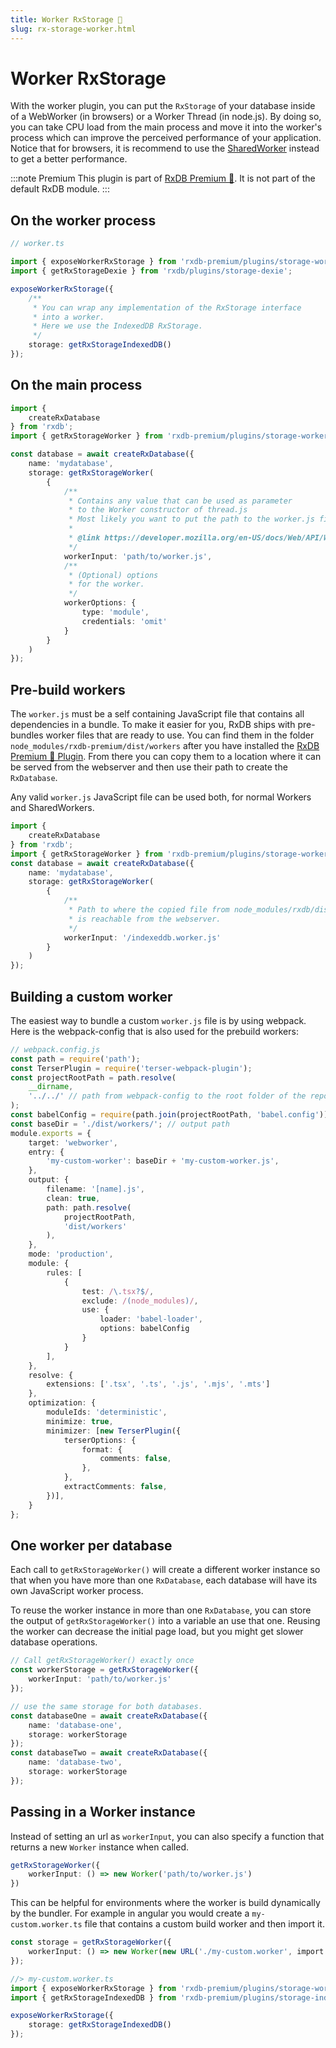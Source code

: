 ```yaml
---
title: Worker RxStorage 👑
slug: rx-storage-worker.html
---
```


# Worker RxStorage

With the worker plugin, you can put the `RxStorage` of your database inside of a WebWorker (in browsers) or a Worker Thread (in node.js). By doing so, you can take CPU load from the main process and move it into the worker's process which can improve the perceived performance of your application. Notice that for browsers, it is recommend to use the [SharedWorker](./rx-storage-shared-worker.md) instead to get a better performance.

:::note Premium
This plugin is part of [RxDB Premium 👑](/premium/). It is not part of the default RxDB module.
:::

## On the worker process

```ts
// worker.ts

import { exposeWorkerRxStorage } from 'rxdb-premium/plugins/storage-worker';
import { getRxStorageDexie } from 'rxdb/plugins/storage-dexie';

exposeWorkerRxStorage({
    /**
     * You can wrap any implementation of the RxStorage interface
     * into a worker.
     * Here we use the IndexedDB RxStorage.
     */
    storage: getRxStorageIndexedDB()
});
```


## On the main process

```ts
import {
    createRxDatabase
} from 'rxdb';
import { getRxStorageWorker } from 'rxdb-premium/plugins/storage-worker';

const database = await createRxDatabase({
    name: 'mydatabase',
    storage: getRxStorageWorker(
        {
            /**
             * Contains any value that can be used as parameter
             * to the Worker constructor of thread.js
             * Most likely you want to put the path to the worker.js file in here.
             * 
             * @link https://developer.mozilla.org/en-US/docs/Web/API/Worker/Worker
             */
            workerInput: 'path/to/worker.js',
            /**
             * (Optional) options
             * for the worker.
             */
            workerOptions: {
                type: 'module',
                credentials: 'omit'
            }
        }
    )
});
```

## Pre-build workers

The `worker.js` must be a self containing JavaScript file that contains all dependencies in a bundle.
To make it easier for you, RxDB ships with pre-bundles worker files that are ready to use.
You can find them in the folder `node_modules/rxdb-premium/dist/workers` after you have installed the [RxDB Premium 👑 Plugin](/premium/). From there you can copy them to a location where it can be served from the webserver and then use their path to create the `RxDatabase`.

Any valid `worker.js` JavaScript file can be used both, for normal Workers and SharedWorkers.


```ts
import {
    createRxDatabase
} from 'rxdb';
import { getRxStorageWorker } from 'rxdb-premium/plugins/storage-worker';
const database = await createRxDatabase({
    name: 'mydatabase',
    storage: getRxStorageWorker(
        {
            /**
             * Path to where the copied file from node_modules/rxdb/dist/workers
             * is reachable from the webserver.
             */
            workerInput: '/indexeddb.worker.js'
        }
    )
});
```

## Building a custom worker

The easiest way to bundle a custom `worker.js` file is by using webpack. Here is the webpack-config that is also used for the prebuild workers:

```ts
// webpack.config.js
const path = require('path');
const TerserPlugin = require('terser-webpack-plugin');
const projectRootPath = path.resolve(
    __dirname,
    '../../' // path from webpack-config to the root folder of the repo
);
const babelConfig = require(path.join(projectRootPath, 'babel.config'));
const baseDir = './dist/workers/'; // output path
module.exports = {
    target: 'webworker',
    entry: {
        'my-custom-worker': baseDir + 'my-custom-worker.js',
    },
    output: {
        filename: '[name].js',
        clean: true,
        path: path.resolve(
            projectRootPath,
            'dist/workers'
        ),
    },
    mode: 'production',
    module: {
        rules: [
            {
                test: /\.tsx?$/,
                exclude: /(node_modules)/,
                use: {
                    loader: 'babel-loader',
                    options: babelConfig
                }
            }
        ],
    },
    resolve: {
        extensions: ['.tsx', '.ts', '.js', '.mjs', '.mts']
    },
    optimization: {
        moduleIds: 'deterministic',
        minimize: true,
        minimizer: [new TerserPlugin({
            terserOptions: {
                format: {
                    comments: false,
                },
            },
            extractComments: false,
        })],
    }
};
```

## One worker per database

Each call to `getRxStorageWorker()` will create a different worker instance so that when you have more than one `RxDatabase`, each database will have its own JavaScript worker process.

To reuse the worker instance in more than one `RxDatabase`, you can store the output of `getRxStorageWorker()` into a variable an use that one. Reusing the worker can decrease the initial page load, but you might get slower database operations.

```ts
// Call getRxStorageWorker() exactly once
const workerStorage = getRxStorageWorker({
    workerInput: 'path/to/worker.js'
});

// use the same storage for both databases.
const databaseOne = await createRxDatabase({
    name: 'database-one',
    storage: workerStorage
});
const databaseTwo = await createRxDatabase({
    name: 'database-two',
    storage: workerStorage
});

```


## Passing in a Worker instance

Instead of setting an url as `workerInput`, you can also specify a function that returns a new `Worker` instance when called.

```ts
getRxStorageWorker({
    workerInput: () => new Worker('path/to/worker.js')
})
```

This can be helpful for environments where the worker is build dynamically by the bundler. For example in angular you would create a `my-custom.worker.ts` file that contains a custom build worker and then import it. 

```ts
const storage = getRxStorageWorker({
    workerInput: () => new Worker(new URL('./my-custom.worker', import.meta.url)),
});
```

```ts
//> my-custom.worker.ts
import { exposeWorkerRxStorage } from 'rxdb-premium/plugins/storage-worker';
import { getRxStorageIndexedDB } from 'rxdb-premium/plugins/storage-indexeddb';

exposeWorkerRxStorage({
    storage: getRxStorageIndexedDB()
});
```
